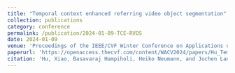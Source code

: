 ```yaml
---
title: "Temporal context enhanced referring video object segmentation"
collection: publications
category: conference
permalink: /publication/2024-01-09-TCE-RVOS
date: 2024-01-09
venue: 'Proceedings of the IEEE/CVF Winter Conference on Applications of Computer Vision. 2024.'
paperurl: 'https://openaccess.thecvf.com/content/WACV2024/papers/Hu_Temporal_Context_Enhanced_Referring_Video_Object_Segmentation_WACV_2024_paper.pdf'
citation: 'Hu, Xiao, Basavaraj Hampiholi, Heiko Neumann, and Jochen Lang. "Temporal context enhanced referring video object segmentation." In Proceedings of the IEEE/CVF Winter Conference on Applications of Computer Vision (WACV), pp. 5574-5583. 2024.'
---
```


